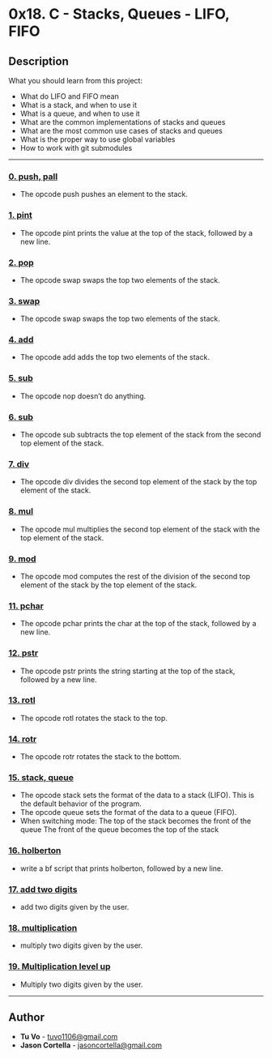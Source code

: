 # 0x18. C - Stacks, Queues - LIFO, FIFO

## Description
What you should learn from this project:

* What do LIFO and FIFO mean
* What is a stack, and when to use it
* What is a queue, and when to use it
* What are the common implementations of stacks and queues
* What are the most common use cases of stacks and queues
* What is the proper way to use global variables
* How to work with git submodules

---

### [0. push, pall](./build_list.c)
* The opcode push pushes an element to the stack.


### [1. pint](./build_list.c)
* The opcode pint prints the value at the top of the stack, followed by a new line.


### [2. pop](./build_list.c)
* The opcode swap swaps the top two elements of the stack.


### [3. swap](./build_list.c)
* The opcode swap swaps the top two elements of the stack.


### [4. add](./build_list2.c)
* The opcode add adds the top two elements of the stack.


### [5. sub](./build_list2.c)
* The opcode nop doesn’t do anything.


### [6. sub](./build_list2.c)
* The opcode sub subtracts the top element of the stack from the second top element of the stack.


### [7. div](./build_list2.c)
* The opcode div divides the second top element of the stack by the top element of the stack.


### [8. mul](./build_list2.c)
* The opcode mul multiplies the second top element of the stack with the top element of the stack.


### [9. mod](./build_list3.c)
* The opcode mod computes the rest of the division of the second top element of the stack by the top element of the stack.


### [11. pchar](./build_list3.c)
* The opcode pchar prints the char at the top of the stack, followed by a new line.


### [12. pstr](./build_list3.c)
* The opcode pstr prints the string starting at the top of the stack, followed by a new line.


### [13. rotl](./build_list3.c)
* The opcode rotl rotates the stack to the top.


### [14. rotr](./build_list3.c)
* The opcode rotr rotates the stack to the bottom.


### [15. stack, queue](./stack_and_queue.c)
* The opcode stack sets the format of the data to a stack (LIFO). This is the default behavior of the program.
* The opcode queue sets the format of the data to a queue (FIFO).
* When switching mode:
	The top of the stack becomes the front of the queue
	The front of the queue becomes the top of the stack


### [16. holberton](./bf/1000-holberton.bf)
* write a bf script that prints holberton, followed by a new line.


### [17. add two digits](./bf/1001-add.bf)
* add two digits given by the user.


### [18. multiplication](./bf/1002-mul.bf)
* multiply two digits given by the user.


### [19. Multiplication level up](./bf/1003-mul.bf)
* Multiply two digits given by the user.

---

## Author
* **Tu Vo** - [tuvo1106@gmail.com](https://github.com/tuvo1106)
* **Jason Cortella** - [jasoncortella@gmail.com](https://github.com/jasoncortella)
